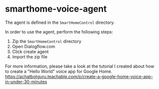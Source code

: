# smarthome-voice-agent

The agent is defined in the `SmartHomeControl` directory.

In order to use the agent, perform the following steps:

1. Zip the `SmartHomeControl` directory
2. Open Dialogflow.com
3. Click create agent
4. Import the zip file


For more information, please take a look at the tutorial I created about how to create a "Hello World" voice app for Google Home.
https://achatbotguru.teachable.com/p/create-a-google-home-voice-app-in-under-30-minutes
